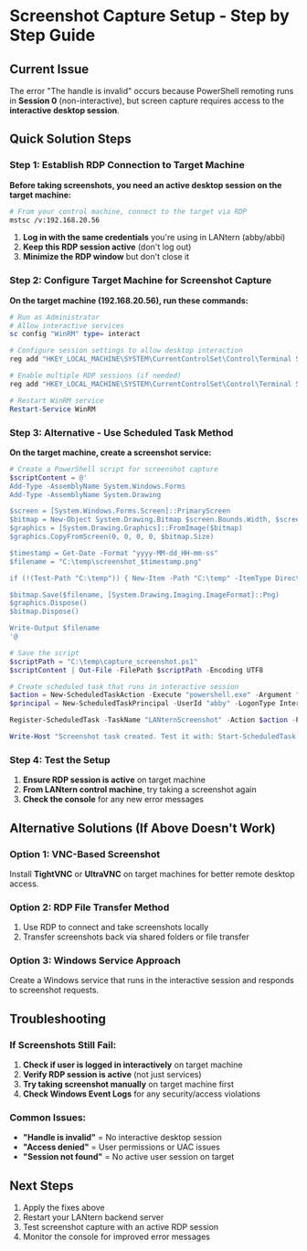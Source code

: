 # Screenshot Capture Setup - Step by Step Guide

## Current Issue
The error "The handle is invalid" occurs because PowerShell remoting runs in **Session 0** (non-interactive), but screen capture requires access to the **interactive desktop session**.

## Quick Solution Steps

### Step 1: Establish RDP Connection to Target Machine
**Before taking screenshots, you need an active desktop session on the target machine:**

```bash
# From your control machine, connect to the target via RDP
mstsc /v:192.168.20.56
```

1. **Log in with the same credentials** you're using in LANtern (abby/abbi)
2. **Keep this RDP session active** (don't log out)
3. **Minimize the RDP window** but don't close it

### Step 2: Configure Target Machine for Screenshot Capture
**On the target machine (192.168.20.56), run these commands:**

```powershell
# Run as Administrator
# Allow interactive services
sc config "WinRM" type= interact

# Configure session settings to allow desktop interaction
reg add "HKEY_LOCAL_MACHINE\SYSTEM\CurrentControlSet\Control\Terminal Server" /v fSingleSessionPerUser /t REG_DWORD /d 0 /f

# Enable multiple RDP sessions (if needed)
reg add "HKEY_LOCAL_MACHINE\SYSTEM\CurrentControlSet\Control\Terminal Server\Licensing Core" /v EnableConcurrentSessions /t REG_DWORD /d 1 /f

# Restart WinRM service
Restart-Service WinRM
```

### Step 3: Alternative - Use Scheduled Task Method
**On the target machine, create a screenshot service:**

```powershell
# Create a PowerShell script for screenshot capture
$scriptContent = @'
Add-Type -AssemblyName System.Windows.Forms
Add-Type -AssemblyName System.Drawing

$screen = [System.Windows.Forms.Screen]::PrimaryScreen
$bitmap = New-Object System.Drawing.Bitmap $screen.Bounds.Width, $screen.Bounds.Height
$graphics = [System.Drawing.Graphics]::FromImage($bitmap)
$graphics.CopyFromScreen(0, 0, 0, 0, $bitmap.Size)

$timestamp = Get-Date -Format "yyyy-MM-dd_HH-mm-ss"
$filename = "C:\temp\screenshot_$timestamp.png"

if (!(Test-Path "C:\temp")) { New-Item -Path "C:\temp" -ItemType Directory -Force }

$bitmap.Save($filename, [System.Drawing.Imaging.ImageFormat]::Png)
$graphics.Dispose()
$bitmap.Dispose()

Write-Output $filename
'@

# Save the script
$scriptPath = "C:\temp\capture_screenshot.ps1"
$scriptContent | Out-File -FilePath $scriptPath -Encoding UTF8

# Create scheduled task that runs in interactive session
$action = New-ScheduledTaskAction -Execute "powershell.exe" -Argument "-ExecutionPolicy Bypass -WindowStyle Hidden -File '$scriptPath'"
$principal = New-ScheduledTaskPrincipal -UserId "abby" -LogonType Interactive -RunLevel Highest

Register-ScheduledTask -TaskName "LANternScreenshot" -Action $action -Principal $principal -Force

Write-Host "Screenshot task created. Test it with: Start-ScheduledTask -TaskName 'LANternScreenshot'"
```

### Step 4: Test the Setup

1. **Ensure RDP session is active** on target machine
2. **From LANtern control machine**, try taking a screenshot again
3. **Check the console** for any new error messages

## Alternative Solutions (If Above Doesn't Work)

### Option 1: VNC-Based Screenshot
Install **TightVNC** or **UltraVNC** on target machines for better remote desktop access.

### Option 2: RDP File Transfer Method
1. Use RDP to connect and take screenshots locally
2. Transfer screenshots back via shared folders or file transfer

### Option 3: Windows Service Approach
Create a Windows service that runs in the interactive session and responds to screenshot requests.

## Troubleshooting

### If Screenshots Still Fail:
1. **Check if user is logged in interactively** on target machine
2. **Verify RDP session is active** (not just services)
3. **Try taking screenshot manually** on target machine first
4. **Check Windows Event Logs** for any security/access violations

### Common Issues:
- **"Handle is invalid"** = No interactive desktop session
- **"Access denied"** = User permissions or UAC issues  
- **"Session not found"** = No active user session on target

## Next Steps
1. Apply the fixes above
2. Restart your LANtern backend server
3. Test screenshot capture with an active RDP session
4. Monitor the console for improved error messages

